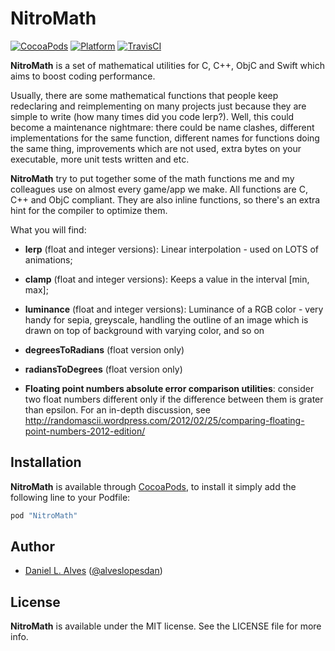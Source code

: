 NitroMath
==========

[![CocoaPods](https://cocoapod-badges.herokuapp.com/v/NitroMath/badge.png)](http://cocoapods.org/?q=NitroMath)
[![Platform](http://cocoapod-badges.herokuapp.com/p/NitroMath/badge.png)](http://cocoadocs.org/docsets/NitroMath)
[![TravisCI](https://travis-ci.org/danielalves/NitroMath.svg?branch=master)](https://travis-ci.org/danielalves/NitroMath)

**NitroMath** is a set of mathematical utilities for C, C++, ObjC and Swift which aims to boost coding performance.

Usually, there are some mathematical functions that people keep redeclaring and reimplementing on many projects just because they are simple to write (how many times did you code lerp?). Well, this could become a maintenance nightmare: there could be name clashes, different implementations for the same function, different names for functions doing the same thing, improvements which are not used, extra bytes on your executable, more unit tests written and etc.

**NitroMath** try to put together some of the math functions me and my colleagues use on almost every game/app we make. All functions are C, C++ and ObjC compliant. They are also inline functions, so there's an extra hint for the compiler to optimize them.

What you will find:

* **lerp** (float and integer versions): Linear interpolation - used on LOTS of animations;
 
* **clamp** (float and integer versions): Keeps a value in the interval [min, max];
 
* **luminance** (float and integer versions): Luminance of a RGB color - very handy for sepia, greyscale, handling the outline of an image which is drawn on top of background with varying color, and so on
 
* **degreesToRadians** (float version only)

* **radiansToDegrees** (float version only)
 
* **Floating point numbers absolute error comparison utilities**: consider two float numbers different only if the difference between them is grater than epsilon. For an in-depth discussion, see http://randomascii.wordpress.com/2012/02/25/comparing-floating-point-numbers-2012-edition/

Installation
------------

**NitroMath** is available through [CocoaPods](http://cocoapods.org), to install it simply add the following line to your Podfile:

```ruby
pod "NitroMath"
```

Author
------

- [Daniel L. Alves](http://github.com/danielalves) ([@alveslopesdan](https://twitter.com/alveslopesdan))

License
-------

**NitroMath** is available under the MIT license. See the LICENSE file for more info.
